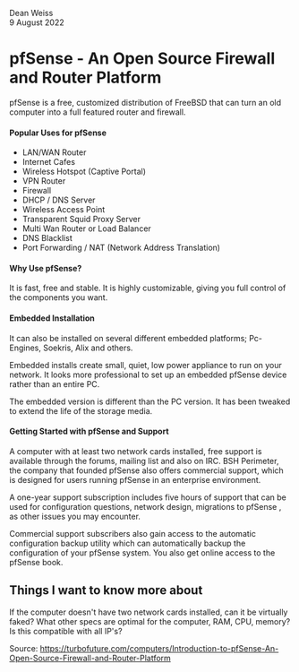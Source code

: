 Dean Weiss
<br>
9 August 2022

# pfSense - An Open Source Firewall and Router Platform

pfSense is a free, customized distribution of FreeBSD that can turn an old computer into a full featured router and firewall.

#### Popular Uses for pfSense

<ul>
<li> LAN/WAN Router </li>
<li> Internet Cafes </li>
<li> Wireless Hotspot (Captive Portal) </li>
<li> VPN Router </li>
<li> Firewall </li>
<li> DHCP / DNS Server </li>
<li> Wireless Access Point </li>
<li> Transparent Squid Proxy Server </li>
<li> Multi Wan Router or Load Balancer </li>
<li> DNS Blacklist </li>
<li> Port Forwarding / NAT (Network Address Translation) </li>
</ul>

 #### Why Use pfSense?
  It is fast, free and stable. It is highly customizable, giving you full control of the components you want.
  
 #### Embedded Installation
  It can also be installed on several different embedded platforms; Pc-Engines, Soekris, Alix and others.
  
  Embedded installs create small, quiet, low power appliance to run on your network. It looks more professional to set up an embedded pfSense device rather than an entire PC. 
  
  The embedded version is different than the PC version. It has been tweaked to extend the life of the storage media.
  
  #### Getting Started with pfSense and Support
   A computer with at least two network cards installed, free support is available through the forums, mailing list and also on IRC. BSH Perimeter, the company that founded pfSense also offers commercial support, which is designed for users running pfSense in an enterprise environment.
  
  A one-year support subscription includes five hours of support that can be used for configuration questions, network design, migrations to pfSense , as other issues you may encounter.

Commercial support subscribers also gain access to the automatic configuration backup utility which can automatically backup the configuration of your pfSense system. You also get online access to the pfSense book.


## Things I want to know more about
  If the computer doesn't have two network cards installed, can it be virtually faked? What other specs are optimal for the computer, RAM, CPU, memory? Is this compatible with all IP's? 
  
  
Source: https://turbofuture.com/computers/Introduction-to-pfSense-An-Open-Source-Firewall-and-Router-Platform
